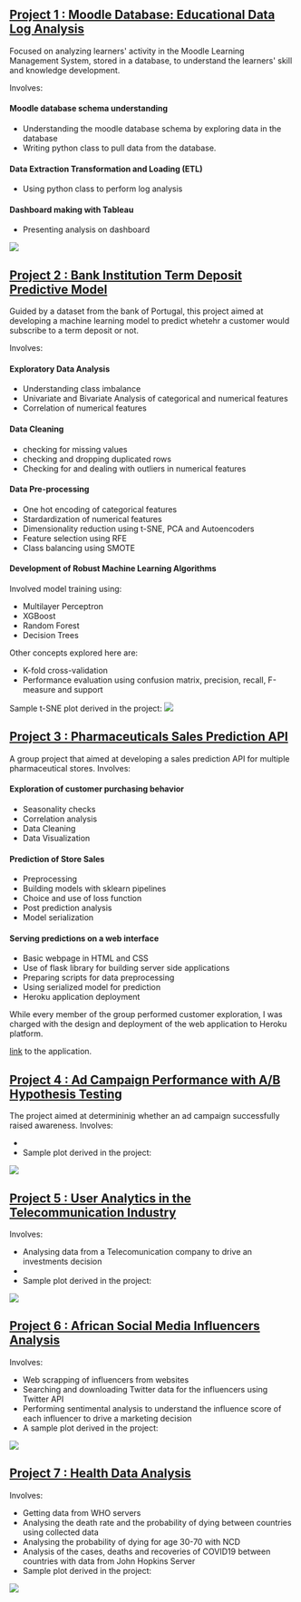 ## [Project 1 : Moodle Database: Educational Data Log Analysis](https://github.com/Kiiru-Anastasia/10acadWeeklyChallenges/tree/master/Week10)
<p>Focused on analyzing learners' activity in the Moodle Learning Management System, stored in a database, to understand the learners' skill and knowledge development.</p>
Involves:

#### Moodle database schema understanding
<ul>
  <li>Understanding the moodle database schema by exploring data in the database</li>
  <li>Writing python class to pull data from the database.</li>
</ul>

#### Data Extraction Transformation and Loading (ETL)
<ul>
  <li>Using python class to perform log analysis</li>
</ul>

#### Dashboard making with Tableau
<ul>
  <li>Presenting analysis on dashboard</li>
</ul>
<div class='tableauPlaceholder' id='viz1604660541742' style='position: relative'><noscript><a href='#'><img alt=' ' src='https:&#47;&#47;public.tableau.com&#47;static&#47;images&#47;ed&#47;education_log_analysis&#47;Dashboard1&#47;1_rss.png' style='border: none' /></a></noscript><object class='tableauViz'  style='display:none;'><param name='host_url' value='https%3A%2F%2Fpublic.tableau.com%2F' /> <param name='embed_code_version' value='3' /> <param name='site_root' value='' /><param name='name' value='education_log_analysis&#47;Dashboard1' /><param name='tabs' value='no' /><param name='toolbar' value='yes' /><param name='static_image' value='https:&#47;&#47;public.tableau.com&#47;static&#47;images&#47;ed&#47;education_log_analysis&#47;Dashboard1&#47;1.png' /> <param name='animate_transition' value='yes' /><param name='display_static_image' value='yes' /><param name='display_spinner' value='yes' /><param name='display_overlay' value='yes' /><param name='display_count' value='yes' /><param name='language' value='en' /></object></div>  

## [Project 2 : Bank Institution Term Deposit Predictive Model](https://github.com/Kiiru-Anastasia/10acadWeeklyChallenges/tree/master/Week6)
<p>Guided by a dataset from the bank of Portugal, this project aimed at developing a machine learning model to predict whetehr a customer would subscribe to a term deposit or not.</p>
Involves:

#### Exploratory Data Analysis
<ul>
  <li>Understanding class imbalance</li>
  <li>Univariate and Bivariate Analysis of categorical and numerical features</li>
  <li>Correlation of numerical features</li>
</ul>

#### Data Cleaning
<ul>
  <li>checking for missing values</li>
  <li>checking and dropping duplicated rows</li>
  <li>Checking for and dealing with outliers in numerical features</li>
</ul>

#### Data Pre-processing
<ul>
  <li>One hot encoding of categorical features</li>
  <li>Stardardization of numerical features</li>
  <li>Dimensionality reduction using t-SNE, PCA and Autoencoders</li>
  <li>Feature selection using RFE</li>
  <li>Class balancing using SMOTE</li>
</ul>

#### Development of Robust Machine Learning Algorithms
Involved model training using:
<ul>
  <li>Multilayer Perceptron</li>
  <li>XGBoost</li>
  <li>Random Forest</li>
  <li>Decision Trees</li>
</ul>
Other concepts explored here are:
<ul>
  <li>K-fold cross-validation</li>
  <li>Performance evaluation using confusion matrix, precision, recall, F-measure and support</li>
</ul>
Sample t-SNE plot derived in the project:
<img src = "/images/tsne_plot.png">

## [Project 3 : Pharmaceuticals Sales Prediction API](https://github.com/TeamFasilGhebb/salesPrediction/tree/dev)
A group project that aimed at developing a sales prediction API for multiple pharmaceutical stores.
Involves:

#### Exploration of customer purchasing behavior
<ul>
  <li>Seasonality checks</li>
  <li>Correlation analysis</li>
  <li>Data Cleaning</li>
  <li>Data Visualization</li>
</ul>

#### Prediction of Store Sales
<ul>
  <li>Preprocessing</li>
  <li>Building models with sklearn pipelines</li>
  <li>Choice and use of loss function</li>
  <li>Post prediction analysis</li>
  <li>Model serialization</li>
</ul>

#### Serving predictions on a web interface
<ul>
  <li>Basic webpage in HTML and CSS</li>
  <li>Use of flask library for building server side applications</li>
  <li>Preparing scripts for data preprocessing</li>
  <li>Using serialized model for prediction</li>
  <li>Heroku application deployment</li>
</ul>
While every member of the group performed customer exploration, I was charged with the design and deployment of the web application to Heroku platform. 

[link](https://sales-prediction-api.herokuapp.com/) to the application.

## [Project 4 : Ad Campaign Performance with A/B Hypothesis Testing](https://github.com/Kiiru-Anastasia/10acadWeeklyChallenges/tree/master/Week4)
The project aimed at determininig whether an ad campaign successfully raised awareness.
Involves:
<ul>
  <li></li>
  <li>Sample plot derived in the project:</li>
</ul>
<img src = "/images/hypotest.png">

## [Project 5 : User Analytics in the Telecommunication Industry](https://github.com/Kiiru-Anastasia/10acadWeeklyChallenges/blob/master/Week2/User_Analytics.ipynb)
Involves:
<ul>
  <li>Analysing data from a Telecomunication company to drive an investments decision</li>
  <li></li>
  <li>Sample plot derived in the project:</li>
</ul>
<img src = "/images/experience_cluster.png">

## [Project 6 : African Social Media Influencers Analysis](https://github.com/Kiiru-Anastasia/10acadWeeklyChallenges/blob/master/Week1/scrapping_starter.ipynb)
Involves:
<ul>
  <li>Web scrapping of influencers from websites</li>
  <li>Searching and downloading Twitter data for the influencers using Twitter API</li>
  <li>Performing sentimental analysis to understand the influence score of each influencer to drive a marketing decision</li>
  <li>A sample plot derived in the project:</li>
</ul>
<img src = "/images/hashtags_barplot.png">

## [Project 7 : Health Data Analysis](https://github.com/Kiiru-Anastasia/10acadWeeklyChallenges/blob/master/Week0/tenx_covid19_analysis_KiiruAnastasia.ipynb)
Involves:
<ul>
  <li>Getting data from WHO servers</li>
  <li>Analysing the death rate and the probability of dying between countries using collected data</li>
  <li>Analysing the probability of dying for age 30-70 with NCD</li>
  <li>Analysis of the cases, deaths and recoveries of COVID19 between countries with data from John Hopkins Server</li>
  <li>Sample plot derived in the project:</li>
</ul>
<img src = "/images/COVID19%20Confirmed%20Cases.png">

<script type='text/javascript'>                    
  var divElement = document.getElementById('viz1604660541742');                    
  var vizElement = divElement.getElementsByTagName('object')[0];                    
  vizElement.style.width='1000px';vizElement.style.height='827px';                    
  var scriptElement = document.createElement('script');                    
  scriptElement.src = 'https://public.tableau.com/javascripts/api/viz_v1.js';                    
  vizElement.parentNode.insertBefore(scriptElement, vizElement);                
</script>

